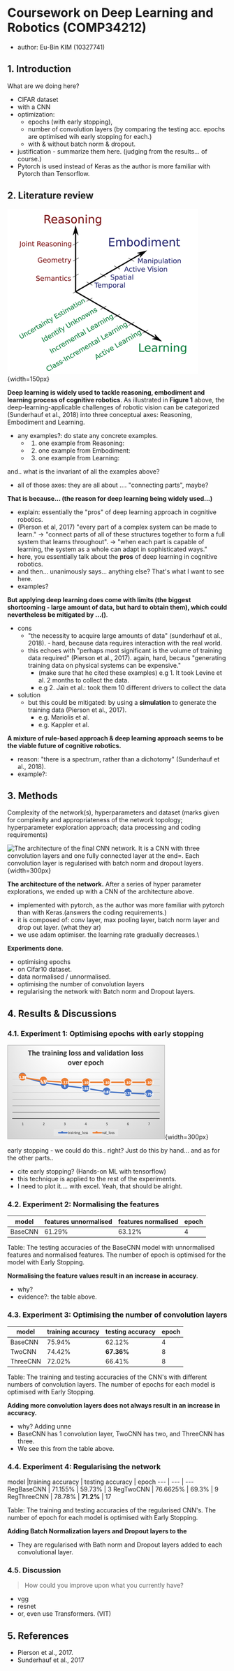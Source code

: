 # Coursework on Deep Learning and Robotics (COMP34212)
- author: Eu-Bin KIM (10327741)

## 1. Introduction

What are we doing here?
- CIFAR dataset
- with a CNN
- optimization: 
  - epochs (with early stopping),
  - number of convolution layers (by comparing the testing acc. epochs are optimised wih early stopping for each.)   
  - with & without batch norm & dropout. 
- justification - summarize them here. (judging from the results... of course.)
- Pytorch is used instead of Keras as the author is more familiar with Pytorch than Tensorflow.

## 2. Literature review

![Current challenges for deep learning in robotics vision (Adapted from: (Sunderhauf et al. , 2018))](.report_images/0f2e0f09.png){width=150px}

**Deep learning is widely used to tackle reasoning, embodiment and learning process of cognitive robotics**. As illustrated
in **Figure 1** above, the deep-learning-applicable challenges of robotic vision can be categorized (Sunderhauf et al., 2018) into three conceptual axes:
Reasoning, Embodiment and Learning.
- any examples?: do state any concrete examples.
  - 1. one example from Reasoning: 
  - 2. one example from Embodiment:
  - 3. one example from Learning:
  
and.. what is the invariant of all the examples above?
- all of those axes: they are all about .... "connecting parts", maybe?



**That is because... (the reason for deep learning being widely used...)**
- explain: essentially the "pros" of deep learning approach in cognitive robotics.
- (Pierson et al, 2017) "every part of a complex system can be made to learn." -> "connect parts of all of these structures together
    to form a full system that learns throughout". -> "when each part is capable of learning, the system
    as a whole can adapt in sophisticated ways."
- here, you essentially talk about the **pros** of deep learning in cognitive robotics.  
- and then... unanimously says... anything else? That's what I want to see here.
- examples?


**But applying deep learning does come with limits (the biggest shortcoming - large amount of data, but hard to obtain them), which could nevertheless be mitigated by ...()**.
- cons
  - "the necessity to acquire large amounts of data" (sunderhauf et al., 2018). - hard, because data requires interaction with the real world.
  - this echoes with "perhaps most significant is the volume of training data required" (Pierson et al., 2017). again, hard, becaus "generating training data on physical systems can be expensive."
    - (make sure that he cited these examples) e.g 1. It took Levine et al. 2 months to collect the data. 
    - e.g 2. Jain et al.: took them 10 different drivers to collect the data
- solution
  - but this could be mitigated: by using a **simulation** to generate the training data (Pierson et al., 2017).
    - e.g. Mariolis et al.
    - e.g. Kappler et al.


**A mixture of rule-based approach & deep learning approach seems to be the viable future of cognitive robotics.**
- reason: "there is a spectrum, rather than a dichotomy" (Sunderhauf et al., 2018).
- example?:

## 3. Methods


Complexity of the network(s), hyperparameters and dataset (marks given for complexity
and appropriateness of the network topology; hyperparameter exploration approach; data
processing and coding requirements)


![The architecture of the final CNN network. It is a CNN with three convolution layers
    and one fully connected layer at the end=. Each convolution layer is regularised with batch norm and dropout layers.](.report_images/a193ff20.png){width=300px}


**The architecture of the network.** After a series of hyper parameter explorations, we ended up with a 
CNN of the architecture above. 
- implemented with pytorch, as the author was more familiar with pytorch than with Keras.(answers the coding requirements.)
- it is composed of: conv layer, max pooling layer, batch norm layer and drop out layer. (what they ar)
- we use adam optimiser. the learning rate gradually decreases.\ 

**Experiments done**. 
- optimising epochs
- on Cifar10 dataset.  
- data normalised / unnormalised.
- optimising the number of convolution layers
- regularising the network with Batch norm and Dropout layers.


## 4. Results & Discussions
### 4.1.  Experiment 1: Optimising epochs with early stopping

![The training loss and validation loss of BaseCNN over 7 epoch. The plot is generated with Excel.](.report_images/0b4ae5fb.png){width=300px}

early stopping - we could do this.. right? Just do this by hand... and as for the other parts..
- cite early stopping? (Hands-on ML with tensorflow)
- this technique is applied to the rest of the experiments.
- I need to plot it.... with excel. Yeah, that should be alright.

### 4.2. Experiment 2: Normalising the features

model | features unnormalised | features normalised | epoch
--- | --- | --- | ---
BaseCNN | 61.29%  | 63.12% | 4

Table: The testing accuracies of the BaseCNN model with unnormalised features and normalised features. The number of
epoch is optimised for the model with Early Stopping.

**Normalising the feature values result in an increase in accuracy**.
- why? 
- evidence?: the table above.

### 4.3. Experiment 3: Optimising the number of convolution layers


model | training accuracy | testing accuracy | epoch   
--- | --- | --- | --- 
BaseCNN | 75.94% | 62.12% | 4
TwoCNN |  74.42% | **67.36%** | 8
ThreeCNN | 72.02% | 66.41% | 8

Table: The training and testing accuracies of the CNN's with different numbers of convolution layers.
The number of epochs for each model is optimised with Early Stopping.

**Adding more convolution layers does not always result in an increase in accuracy.**
- why? Adding unne
- BaseCNN has 1 convolution layer, TwoCNN has two, and ThreeCNN has three.  
- We see this from the table above.


### 4.4. Experiment 4: Regularising the network


model |training accuracy | testing accuracy | epoch
--- | --- | ---
RegBaseCNN | 71.155% | 59.73% | 3
RegTwoCNN | 76.6625% | 69.3% | 9 
RegThreeCNN | 78.78% | **71.2%** | 17

Table: The training and testing accuracies of the regularised CNN's.  The number of epoch for each model
is optimised with Early Stopping.

**Adding Batch Normalization layers and Dropout layers to the** 
- They are regularised with  Bath norm and Dropout layers added to each convolutional layer.

### 4.5. Discussion


> How could you improve upon what you currently have?


- vgg
- resnet
- or, even use Transformers. (VIT)


## 5. References

- Pierson et al., 2017.
- Sunderhauf et al., 2017

